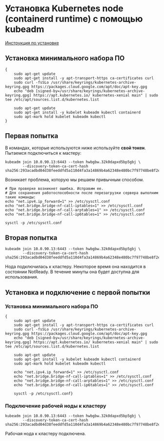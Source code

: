 # Установка Kubernetes node (containerd runtime) с помощью kubeadm
[Инструкция по установке](https://kubernetes.io/docs/setup/production-environment/tools/kubeadm/create-cluster-kubeadm/#join-nodes)

## Установка минимального набора ПО
```shell script
{
    sudo apt-get update
    sudo apt-get install -y apt-transport-https ca-certificates curl
    sudo curl -fsSLo /usr/share/keyrings/kubernetes-archive-keyring.gpg https://packages.cloud.google.com/apt/doc/apt-key.gpg
    echo "deb [signed-by=/usr/share/keyrings/kubernetes-archive-keyring.gpg] https://apt.kubernetes.io/ kubernetes-xenial main" | sudo tee /etc/apt/sources.list.d/kubernetes.list
    
    sudo apt-get update
    sudo apt-get install -y kubelet kubeadm kubectl containerd
    sudo apt-mark hold kubelet kubeadm kubectl
}
```

## Первая попытка 
В командах, которые используются ниже используйте **свой токен**. 
Пытаемся подключиться к мастеру:
```shell script
kubeadm join 10.0.90.13:6443 --token hwbgbw.32k0dapxd5bp5gbj \
        --discovery-token-ca-cert-hash sha256:293acadbd04d38feeddfd5a110d4fa3a14869b4a62348e480bc7f97748be8f2e 
```
Возникает проблема, которую мы решаем привычным способом.

```shell script
# При проверке возникнет ошибка. Исправим ее.
# Для сохранения работоспособности после перезагрузки сервера выполним такие команды:
echo "net.ipv4.ip_forward=1" >> /etc/sysctl.conf
echo "net.bridge.bridge-nf-call-iptables=1" >> /etc/sysctl.conf
echo "net.bridge.bridge-nf-call-arptables=1" >> /etc/sysctl.conf
echo "net.bridge.bridge-nf-call-ip6tables=1" >> /etc/sysctl.conf

sysctl -p /etc/sysctl.conf
```

## Вторая попытка 
```shell script
kubeadm join 10.0.90.13:6443 --token hwbgbw.32k0dapxd5bp5gbj \
        --discovery-token-ca-cert-hash sha256:293acadbd04d38feeddfd5a110d4fa3a14869b4a62348e480bc7f97748be8f2e 
```
Нода подключилась к кластеру. Некоторое время она находится в состоянии NotReady. 
В течение минуты она будет доступна для использования.

## Установка и подключение с первой попытки
### Установка минимального набора ПО
```shell script
{
    sudo apt-get update
    sudo apt-get install -y apt-transport-https ca-certificates curl
    sudo curl -fsSLo /usr/share/keyrings/kubernetes-archive-keyring.gpg https://packages.cloud.google.com/apt/doc/apt-key.gpg
    echo "deb [signed-by=/usr/share/keyrings/kubernetes-archive-keyring.gpg] https://apt.kubernetes.io/ kubernetes-xenial main" | sudo tee /etc/apt/sources.list.d/kubernetes.list
    
    sudo apt-get update
    sudo apt-get install -y kubelet kubeadm kubectl containerd
    sudo apt-mark hold kubelet kubeadm kubectl

    echo "net.ipv4.ip_forward=1" >> /etc/sysctl.conf
    echo "net.bridge.bridge-nf-call-iptables=1" >> /etc/sysctl.conf
    echo "net.bridge.bridge-nf-call-arptables=1" >> /etc/sysctl.conf
    echo "net.bridge.bridge-nf-call-ip6tables=1" >> /etc/sysctl.conf
    
    sysctl -p /etc/sysctl.conf}
```

### Подключение рабочей ноды к кластеру 
```shell script
kubeadm join 10.0.90.13:6443 --token hwbgbw.32k0dapxd5bp5gbj \
        --discovery-token-ca-cert-hash sha256:293acadbd04d38feeddfd5a110d4fa3a14869b4a62348e480bc7f97748be8f2e 
```
Рабочая нода к кластеру подключена.
